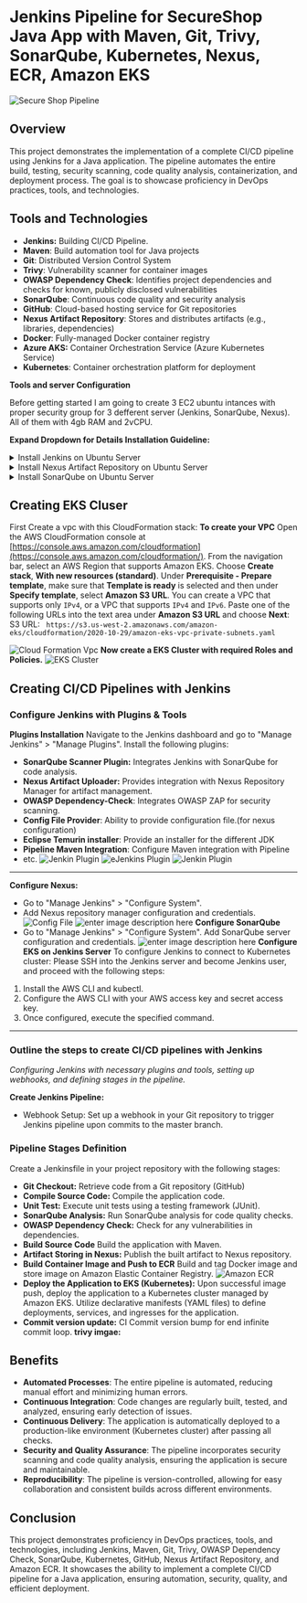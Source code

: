 
# Jenkins Pipeline for SecureShop Java App with Maven, Git, Trivy, SonarQube, Kubernetes, Nexus, ECR, Amazon EKS
![Secure Shop Pipeline](images/SecureShop.svg)
## Overview

This project demonstrates the implementation of a complete CI/CD pipeline using Jenkins for a Java application. The pipeline automates the entire build, testing, security scanning, code quality analysis, containerization, and deployment process. The goal is to showcase proficiency in DevOps practices, tools, and technologies.

## Tools and Technologies

-  **Jenkins:** Building CI/CD Pipeline.
-  **Maven**: Build automation tool for Java projects
-   **Git**: Distributed Version Control System
-   **Trivy**: Vulnerability scanner for container images
-   **OWASP Dependency Check**: Identifies project dependencies and checks for known, publicly disclosed vulnerabilities
-   **SonarQube**: Continuous code quality and security analysis
-   **GitHub**: Cloud-based hosting service for Git repositories
-   **Nexus Artifact Repository**: Stores and distributes artifacts (e.g., libraries, dependencies)
-   **Docker**: Fully-managed Docker container registry
-    **Azure AKS:**    Container Orchestration Service (Azure Kubernetes Service)
-   **Kubernetes**: Container orchestration platform for deployment

**Tools and server Configuration**

Before getting started I am going to create 3 EC2 ubuntu intances with proper security group for 3 defferent server (Jenkins, SonarQube, Nexus).  All of them with 4gb RAM and 2vCPU. 

**Expand Dropdown for Details Installation Guideline:**

<details>
<summary>Install Jenkins on Ubuntu Server</summary>
<br>
  
Update the package list
```bash
sudo apt update
```

Add Jenkins repository key

```bash
sudo wget -O /usr/share/keyrings/jenkins-keyring.asc \
https://pkg.jenkins.io/debian-stable/jenkins.io-2023.key
```

Then add a Jenkins apt repository entry:

```bash
echo deb [signed-by=/usr/share/keyrings/jenkins-keyring.asc] \
https://pkg.jenkins.io/debian-stable binary/ | sudo tee \
/etc/apt/sources.list.d/jenkins.list > /dev/null
```
Update the package list

```bash 
sudo apt update
```
Install Java (Jenkins requires Java)
```bash
sudo apt-get install fontconfig openjdk-17-jre -y
```
Add Jenkins repository to sources list
```bash
echo "deb http://pkg.jenkins.io/debian-stable binary/" | sudo tee -a /etc/apt/sources.list.d/jenkins.list
```
Update package list again to include Jenkins repository
```bash
sudo apt update
```
Install Jenkins
```bash
sudo apt install -y jenkins
```
Start Jenkins service
```bash
sudo systemctl start jenkins
```
Enable Jenkins to start on boot
```bash
sudo systemctl enable jenkins
```
Display initial Jenkins admin password
```bash
echo "Waiting for Jenkins to start..."
sleep 60 # Wait for Jenkins to fully start (adjust if needed)
```
Retrieve the initial admin password
```bash
JENKINS_PASSWORD=$(sudo cat /var/lib/jenkins/secrets/initialAdminPassword)
echo "Jenkins initial admin password: $JENKINS_PASSWORD"
echo "Access Jenkins at http://your-server-ip:8080"
```
Open the firewall to allow access to Jenkins
```bash
sudo ufw allow 8080
```
Display Jenkins status
```bash
sudo systemctl status jenkins | cat
```
</details>


<details>
<summary>Install Nexus Artifact Repository on Ubuntu Server</summary>
<br>
  
Create Ubuntu Server (Droplet) - min 4GB RAM & 2 CPUs
Open SSH port 22, 8081
  
#### Nexus Installation Guide on Ubuntu

Update the package list:

```bash
sudo apt update
``` 
Install OpenJDK 8:

```bash 
sudo apt install openjdk-8-jre-headless
``` 
Install net-tools:
```bash 
sudo apt install net-tools
``` 
Navigate to the `/opt` directory:
```bash
cd /opt
``` 
Download and extract Nexus:
```bash
sudo wget https://download.sonatype.com/nexus/3/latest-unix.tar.gz
sudo tar -zxvf latest-unix.tar.gz
``` 
Create a Nexus user:
```bash
sudo adduser nexus
``` 
Set ownership for Nexus directories:
```bash
sudo chown -R nexus:nexus nexus-3.28.1-01
sudo chown -R nexus:nexus sonatype-work
``` 
Edit Nexus runtime configuration:
```bash
sudo vim nexus-3.28.1-01/bin/nexus.rc
```
Inside `nexus.rc`, set the `run_as_user` variable to `"nexus".`
```bash
run_as_user="nexus"
```
Save and exit the editor.

Switch to the Nexus user:
```bash
sudo su - nexus
``` 
Start Nexus:
```bash 
/opt/nexus-3.28.1-01/bin/nexus start
```
Check Nexus process status:
```bash
ps aux | grep nexus
```
Check Nexus port status:
```bash
netstat -lnpt
``` 
Now, Nexus should be up and running on your Ubuntu system. You can access the Nexus web interface by navigating to `http://your_server_ip:8081` in a web browser.
</details>

<details>
<summary>Install SonarQube on Ubuntu Server</summary>
<br>
  
**Pull SonarQube Image:**
     
```bash
    docker pull sonarqube
```
**Create Docker Network:**
    
```bash
    docker network create sonar-network
```
**Run PostgreSQL Database Container:**
```bash
    docker run -d --name sonar-db --network sonar-network \
    -e POSTGRES_USER=sonar \
    -e POSTGRES_PASSWORD=sonar \
    -e POSTGRES_DB=sonar \
    postgres:9.6
```
 -   `-d`: Detached mode, run container in the background.
 -   `--name sonar-db`: Assign a name to the container.
 -   `--network sonar-network`: Connect container to the created network.
 -   `-e POSTGRES_USER=sonar`: Set PostgreSQL username to 'sonar'.
 -   `-e POSTGRES_PASSWORD=sonar`: Set PostgreSQL password to 'sonar'.
 -   `-e POSTGRES_DB=sonar`: Create a database named 'sonar' in PostgreSQL.
 
 **Run SonarQube Container:**
    
```bash
    docker run -d --name sonar -p 9000:9000 --network sonar-network \
    -e SONARQUBE_JDBC_URL=jdbc:postgresql://sonar-db:5432/sonar \
    -e SONAR_JDBC_USERNAME=sonar \
    -e SONAR_JDBC_PASSWORD=sonar \
    sonarqube
```
    
   -   `-d`: Detached mode, run container in the background.
    -   `--name sonar`: Assign a name to the SonarQube container.
    -   `-p 9000:9000`: Map container's port 9000 to host's port 9000.
    -   `--network sonar-network`: Connect container to the created network.
    -   `-e SONARQUBE_JDBC_URL=jdbc:postgresql://sonar-db:5432/sonar`: Set JDBC URL to connect SonarQube to the PostgreSQL database.
    -   `-e SONAR_JDBC_USERNAME=sonar`: Set SonarQube's database username.
    -   `-e SONAR_JDBC_PASSWORD=sonar`: Set SonarQube's database password.
    
 **Access SonarQube:**
 After running the container, you can access SonarQube by navigating to `http://localhost:9000` in your web browser. The default credentials are:
 - Username: admin
 - Password: admin

This setup will allow you to use SonarQube for static code analysis on your projects with the PostgreSQL database backend.


</details>

## Creating EKS Cluser
First Create a vpc with this CloudFormation stack: 
**To create your VPC**
Open the AWS CloudFormation console at [https://console.aws.amazon.com/cloudformation](https://console.aws.amazon.com/cloudformation/). From the navigation bar, select an AWS Region that supports Amazon EKS. Choose  **Create stack**,  **With new resources (standard)**. Under  **Prerequisite - Prepare template**, make sure that  **Template is ready**  is selected and then under  **Specify template**, select  **Amazon S3 URL**. You can create a VPC that supports only  `IPv4`, or a VPC that supports  `IPv4`  and  `IPv6`. Paste  one of the following URLs  into the text area under  **Amazon S3 URL**  and choose  **Next**:
  S3 URL: 
        ``` https://s3.us-west-2.amazonaws.com/amazon-eks/cloudformation/2020-10-29/amazon-eks-vpc-private-subnets.yaml```

 
![Cloud Formation Vpc](/images/CloudFormation-VPC.png)
**Now create a EKS Cluster with required Roles and Policies.** 
![EKS Cluster](/images/eks.png)

## Creating CI/CD Pipelines with Jenkins
### Configure Jenkins with Plugins & Tools
**Plugins Installation**
Navigate to the Jenkins dashboard and go to "Manage Jenkins" > "Manage Plugins". Install the following plugins:

- **SonarQube Scanner Plugin:** Integrates Jenkins with SonarQube for code
analysis.
 - **Nexus Artifact Uploader:** Provides integration with Nexus Repository Manager for artifact management.
- **OWASP Dependency-Check**: Integrates OWASP ZAP for security scanning.
- **Config File Provider**: Ability to provide configuration file.(for nexus configuration)
- **Eclipse Temurin installer**: Provide an installer for the different JDK
- **Pipeline Maven Integration**: Configure Maven integration with Pipeline
- etc.
![Jenkin Plugin](/images/Jenkins-plugins-1.png)
![eJenkins Plugin](/images/Jenkins-plugin-2.png)
![Jenkin Plugin](/images/Jenkins-plugin-3.png)
---
 **Configure Nexus:**
- Go to "Manage Jenkins" > "Configure System".
- Add Nexus repository manager configuration and credentials.
![Config File ](/images/config-file-new.png)
![enter image description here](/images/nexus-server-setup.png)
**Configure SonarQube**
- Go to "Manage Jenkins" > "Configure System".
 Add SonarQube server configuration and credentials.
![enter image description here](/images/SonarQubeToken.png)
**Configure EKS on Jenkins Server**
To configure Jenkins to connect to Kubernetes cluster: Please SSH into the Jenkins server and become Jenkins user, and proceed with the following steps:

1.  Install the AWS CLI and kubectl.
2.  Configure the AWS CLI with your AWS access key and secret access key.
3.  Once configured, execute the specified command.
--- 
### Outline the steps to create CI/CD pipelines with Jenkins
*Configuring Jenkins with necessary plugins and tools, setting up webhooks, and defining stages in the pipeline.*

**Create Jenkins Pipeline:**
- Webhook Setup: Set up a webhook in your Git repository to trigger Jenkins pipeline upon commits to the master branch.

### Pipeline Stages Definition

Create a Jenkinsfile in your project repository with the following stages:
- **Git Checkout:** Retrieve code from a Git repository (GitHub)
- **Compile Source Code:** Compile the application code.
- **Unit Test:** Execute unit tests using a testing framework (JUnit).
- **SonarQube Analysis:** Run SonarQube analysis for code quality checks.
- **OWASP Dependency Check:** Check for any vulnerabilities in dependencies.
- **Build Source Code** Build the application with Maven.
- **Artifact Storing in Nexus:** Publish the built artifact to Nexus repository.
- **Build Container Image and Push to ECR** Build and tag Docker image and store image on Amazon Elastic Container Registry.
![Amazon ECR](/images/Amazon-ECR.png)
- **Deploy the Application to EKS (Kubernetes):** Upon successful image push, deploy the application to a Kubernetes cluster managed by Amazon EKS. Utilize declarative manifests (YAML files) to define deployments, services, and ingresses for the application.
- **Commit version update:** CI Commit version bump for end infinite commit loop.
**trivy imgae:**



## Benefits

-   **Automated Processes**: The entire pipeline is automated, reducing manual effort and minimizing human errors.
-   **Continuous Integration**: Code changes are regularly built, tested, and analyzed, ensuring early detection of issues.
-   **Continuous Delivery**: The application is automatically deployed to a production-like environment (Kubernetes cluster) after passing all checks.
-   **Security and Quality Assurance**: The pipeline incorporates security scanning and code quality analysis, ensuring the application is secure and maintainable.
-   **Reproducibility**: The pipeline is version-controlled, allowing for easy collaboration and consistent builds across different environments.

## Conclusion

This project demonstrates proficiency in DevOps practices, tools, and technologies, including Jenkins, Maven, Git, Trivy, OWASP Dependency Check, SonarQube, Kubernetes, GitHub, Nexus Artifact Repository, and Amazon ECR. It showcases the ability to implement a complete CI/CD pipeline for a Java application, ensuring automation, security, quality, and efficient deployment.
